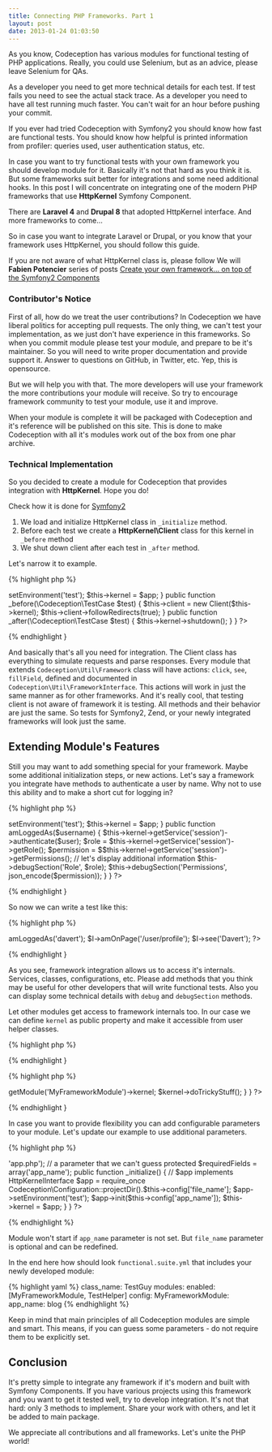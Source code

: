 ```yaml
---
title: Connecting PHP Frameworks. Part 1
layout: post
date: 2013-01-24 01:03:50
---
```


As you know, Codeception has various modules for functional testing of PHP applications. Really, you could use Selenium, but as an advice, please leave Selenium for QAs. 

As a developer you need to get more technical details for each test. If test fails you need to see the actual stack trace. As a developer you need to have all test running much faster. You can't wait for an hour before pushing your commit.

If you ever had tried Codeception with Symfony2 you should know how fast are functional tests. You should know how helpful is printed information from profiler: queries used, user authentication status, etc.

In case you want to try functional tests with your own framework you should develop module for it. Basically it's not that hard as you think it is. But some frameworks suit better for integrations and some need additional hooks. In this post I will concentrate on integrating one of the modern PHP frameworks that use **HttpKernel** Symfony Component. 

There are **Laravel 4** and **Drupal 8** that adopted HttpKernel interface. And more frameworks to come...

So in case you want to integrate Laravel or Drupal, or you know that your framework uses HttpKernel, you should follow this guide.

If you are not aware of what HttpKernel class is, please follow We will  **Fabien Potencier** series of posts [Create your own framework... on top of the Symfony2 Components](http://fabien.potencier.org/article/50/create-your-own-framework-on-top-of-the-symfony2-components-part-1)

### Contributor's Notice

First of all, how do we treat the user contributions? In Codeception we have liberal politics for accepting pull requests. The only thing, we can't test your implementation, as we just don't have experience in this frameworks. So when you commit module please test your module, and prepare to be it's maintainer. So you will need to write proper documentation and provide support it. Answer to questions on GitHub, in Twitter, etc. Yep, this is opensource.

But we will help you with that. The more developers will use your framework the more contributions your module will receive. So try to encourage framework community to test your module, use it and improve.

When your module is complete it will be packaged with Codeception and it's reference will be published on this site. This is done to make Codeception with all it's modules work out of the box from one phar archive. 

### Technical Implementation

So you decided to create a module for Codeception that provides integration with **HttpKernel**. Hope you do! 

Check how it is done for [Symfony2](https://github.com/Codeception/Codeception/blob/master/src/Codeception/Module/Symfony2.php)

1. We load and initialize HttpKernel class in `_initialize` method.
2. Before each test we create a **HttpKernel\Client** class for this kernel in `_before` method
3. We shut down client after each test in `_after` method.

Let's narrow it to example. 

{% highlight php %}
<?php
namespace Codeception\Module;
use Symfony\Component\EventDispatcher\EventDispatcher;
use Symfony\Component\HttpKernel\Client;

class MyFrameworkModule extends \Codeception\Util\Framework {

	public function _initialize()
	{
		// $app implements HttpKernelInterface
		$app = require_once Codeception\Configuration::projectDir().'/app.php';
		$app->setEnvironment('test');
		$this->kernel = $app;
	}

	public function _before(\Codeception\TestCase $test)
	{
        $this->client = new Client($this->kernel);
        $this->client->followRedirects(true);
	}

	public function _after(\Codeception\TestCase $test)
	{
        $this->kernel->shutdown();		
	}
}
?>
{% endhighlight }

And basically that's all you need for integration. The Client class has everything to simulate requests and parse responses. Every module that extends `Codeception\Util\Framework` class will have actions: `click`, `see`, `fillField`, defined and documented in `Codeception\Util\FrameworkInterface`. This actions will work in just the same manner as for other frameworks. And it's really cool, that testing client is not aware of framework it is testing. All methods and their behavior are just the same. So tests for Symfony2, Zend, or your newly integrated frameworks will look just the same.

## Extending Module's Features

Still you may want to add something special for your framework. Maybe some additional initialization steps, or new actions. Let's say a framework you integrate have methods to authenticate a user by name. Why not to use this ability and to make a short cut for logging in?

{% highlight php %}
<?php
namespace Codeception\Module;
use Symfony\Component\EventDispatcher\EventDispatcher;
use Symfony\Component\HttpKernel\Client;

class MyFrameworkModule extends \Codeception\Util\Framework {

	public function _initialize()
	{
		// $app implements HttpKernelInterface
		$app = require_once Codeception\Configuration::projectDir().'/app.php';
		$app->setEnvironment('test');
		$this->kernel = $app;
	}

	public function amLoggedAs($username)
	{
		$this->kernel->getService('session')->authenticate($user);

		$role = $this->kernel->getService('session')->getRole();
		$permission = $$this->kernel->getService('session')->getPermissions();

		// let's display additional information
		$this->debugSection('Role', $role);
		$this->debugSection('Permissions', json_encode($permission));
	}
}
?>
{% endhighlight }

So now we can write a test like this:

{% highlight php %}
<?php
$I = new TestGuy($scenario);
$I->amLoggedAs('davert');
$I->amOnPage('/user/profile');
$I->see('Davert');
?>
{% endhighlight }

As you see, framework integration allows us to access it's internals. Services, classes, configurations, etc. Please add methods that you think may be useful for other developers that will write functional tests.
Also you can display some technical details with `debug` and `debugSection` methods.

Let other modules get access to framework internals too. In our case we can define `kernel` as public property and make it accessible from user helper classes.

{% highlight php %}
<?php
class MyFrameworkModule extends \Codeception\Util\Framework {
	public $kernel;
}	
?>
{% endhighlight }

{% highlight php %}
<?php 
class TestHelper extends Codeception\Module {

	public function doSomeTrickyStuff()
	{
		$kernel = $this->getModule('MyFrameworkModule')->kernel;
		$kernel->doTrickyStuff();
	}
}
?>
{% endhighlight }

In case you want to provide flexibility you can add configurable parameters to your module.
Let's update our example to use additional parameters.

{% highlight php %}
<?php
class MyFrameworkModule extends \Codeception\Util\Framework {
	
	// paramter with default var
	protected $config = array('file_name' => 'app.php');

	// a parameter that we can't guess	
	protected $requiredFields = array('app_name');

	public function _initialize()
	{
		// $app implements HttpKernelInterface
		$app = require_once Codeception\Configuration::projectDir().$this->config['file_name'];
		$app->setEnvironment('test');
		$app->init($this->config['app_name']);
		$this->kernel = $app;
	}
}	
?>
{% endhighlight %}

Module won't start if `app_name` parameter is not set. But `file_name` parameter is optional and can be redefined. 

In the end here how should look `functional.suite.yml` that includes your newly developed module:

{% highlight yaml %}
class_name: TestGuy
modules:
	enabled: [MyFrameworkModule, TestHelper]
	config:
		MyFrameworkModule:
			app_name: blog
{% endhighlight %}

Keep in mind that main principles of all Codeception modules are simple and smart. 
This means, if you can guess some parameters - do not require them to be explicitly set. 

## Conclusion

It's pretty simple to integrate any framework if it's modern and built with Symfony Components. 
If you have various projects using this framework and you want to get it tested well, try to develop integration. It's not that hard: only 3 methods to implement. Share your work with others, and let it be added to main package.

We appreciate all contributions and all frameworks. Let's unite the PHP world!